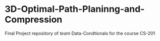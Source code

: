 # 3D-Optimal-Path-Planinng-and-Compression
Final Project repository of _team_ Data-Condtionals for the course CS-201
